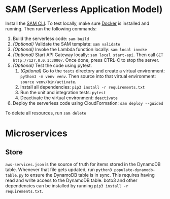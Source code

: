 # SAM (Serverless Application Model)

Install the [SAM CLI](https://docs.aws.amazon.com/serverless-application-model/latest/developerguide/install-sam-cli.html). To test locally, make sure [Docker](https://docs.docker.com/get-docker/) is installed and running. Then run the following commands:

1. Build the serverless code: `sam build`
2. _(Optional)_ Validate the SAM template: `sam validate`
3. _(Optional)_ Invoke the Lambda function locally: `sam local invoke`
4. _(Optional)_ Start API Gateway locally: `sam local start-api`. Then call `GET http://127.0.0.1:3000/`. Once done, press CTRL-C to stop the server.
5. _(Optional)_ Test the code using pytest.
   1. _(Optional)_ Go to the `tests` directory and create a virtual environment: `python3 -m venv venv`. Then source into that virtual environment: `source venv/bin/activate`.
   2. Install all dependencies: `pip3 install -r requirements.txt`
   3. Run the unit and integration tests: `pytest`
   4. Deactivate the virtual environment: `deactivate`
6. Deploy the serverless code using CloudFormation: `sam deploy --guided`

To delete all resources, run `sam delete`

# Microservices

## Store

`aws-services.json` is the source of truth for items stored in the DynamoDB table. Whenever that file gets updated, run `python3 populate-dynamodb-table.py` to ensure the DynamoDB table is in sync. This requires having read and write access to the DynamoDB table. boto3 and other dependencies can be installed by running `pip3 install -r requirements.txt`.
